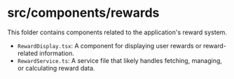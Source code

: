 # src/components/rewards

This folder contains components related to the application's reward system.

- `RewardDisplay.tsx`: A component for displaying user rewards or reward-related information.
- `RewardService.ts`: A service file that likely handles fetching, managing, or calculating reward data.
